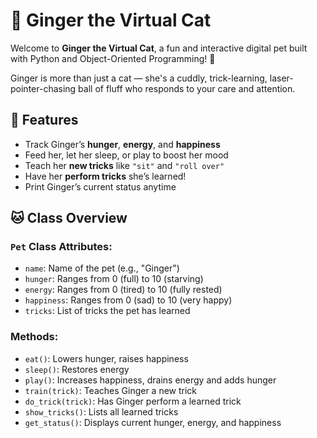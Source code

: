 # 🐾 Ginger the Virtual Cat

Welcome to **Ginger the Virtual Cat**, a fun and interactive digital pet built with Python and Object-Oriented Programming! 🎉

Ginger is more than just a cat — she's a cuddly, trick-learning, laser-pointer-chasing ball of fluff who responds to your care and attention.

## 🧠 Features

- Track Ginger’s **hunger**, **energy**, and **happiness**
- Feed her, let her sleep, or play to boost her mood
- Teach her **new tricks** like `"sit"` and `"roll over"`
- Have her **perform tricks** she’s learned!
- Print Ginger’s current status anytime

## 🐱 Class Overview

### `Pet` Class Attributes:
- `name`: Name of the pet (e.g., "Ginger")
- `hunger`: Ranges from 0 (full) to 10 (starving)
- `energy`: Ranges from 0 (tired) to 10 (fully rested)
- `happiness`: Ranges from 0 (sad) to 10 (very happy)
- `tricks`: List of tricks the pet has learned

### Methods:
- `eat()`: Lowers hunger, raises happiness
- `sleep()`: Restores energy
- `play()`: Increases happiness, drains energy and adds hunger
- `train(trick)`: Teaches Ginger a new trick
- `do_trick(trick)`: Has Ginger perform a learned trick
- `show_tricks()`: Lists all learned tricks
- `get_status()`: Displays current hunger, energy, and happiness
